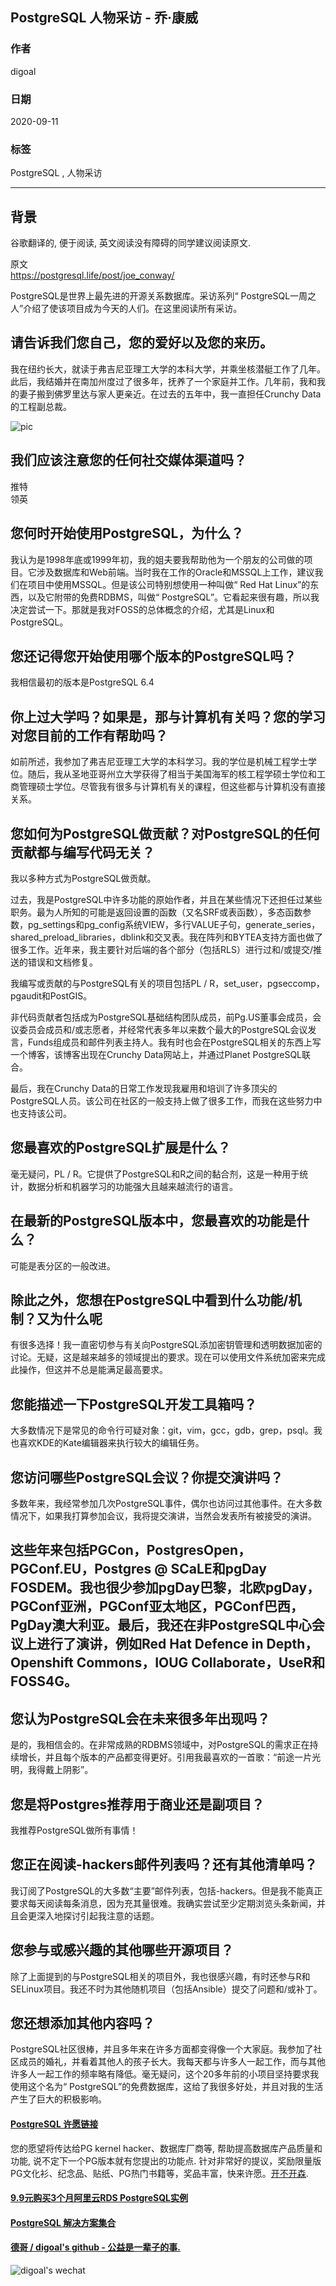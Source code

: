 ## PostgreSQL 人物采访 - 乔·康威                                                         
                                                                                                                                
### 作者                                                                                                                                
digoal                                                                                                                                
                                                                                                                                
### 日期                                                                                                                                
2020-09-11                                                                                                                                
                                                                                                                                
### 标签                                                                                                                                
PostgreSQL , 人物采访                                                                                                                      
                                                                                                                                
----                                                                                                                                
                                                                                                                                
## 背景                                                                                  
谷歌翻译的, 便于阅读, 英文阅读没有障碍的同学建议阅读原文.                                                                                    
                                                                                 
原文                                                                                                                             
https://postgresql.life/post/joe_conway/                              
                                                                                                                    
PostgreSQL是世界上最先进的开源关系数据库。采访系列“ PostgreSQL一周之人”介绍了使该项目成为今天的人们。在这里阅读所有采访。                                                                                                                    
                                                                                                        
## 请告诉我们您自己，您的爱好以及您的来历。    
我在纽约长大，就读于弗吉尼亚理工大学的本科大学，并乘坐核潜艇工作了几年。此后，我结婚并在南加州度过了很多年，抚养了一个家庭并工作。几年前，我和我的妻子搬到佛罗里达与家人更亲近。在过去的五年中，我一直担任Crunchy Data的工程副总裁。    
                
![pic](https://postgresql.life/images/posts/joe_conway_600.jpg)                                                                                                        
                                                                                          
## 我们应该注意您的任何社交媒体渠道吗？    
推特    
领英    
## 您何时开始使用PostgreSQL，为什么？    
我认为是1998年底或1999年初，我的姐夫要我帮助他为一个朋友的公司做的项目。它涉及数据库和Web前端。当时我在工作的Oracle和MSSQL上工作，建议我们在项目中使用MSSQL。但是该公司特别想使用一种叫做“ Red Hat Linux”的东西，以及它附带的免费RDBMS，叫做“ PostgreSQL”。它看起来很有趣，所以我决定尝试一下。那就是我对FOSS的总体概念的介绍，尤其是Linux和PostgreSQL。    
    
## 您还记得您开始使用哪个版本的PostgreSQL吗？    
我相信最初的版本是PostgreSQL 6.4    
    
## 你上过大学吗？如果是，那与计算机有关吗？您的学习对您目前的工作有帮助吗？    
如前所述，我参加了弗吉尼亚理工大学的本科学习。我的学位是机械工程学士学位。随后，我从圣地亚哥州立大学获得了相当于美国海军的核工程学硕士学位和工商管理硕士学位。尽管我有很多与计算机有关的课程，但这些都与计算机没有直接关系。    
    
## 您如何为PostgreSQL做贡献？对PostgreSQL的任何贡献都与编写代码无关？    
我以多种方式为PostgreSQL做贡献。    
    
过去，我是PostgreSQL中许多功能的原始作者，并且在某些情况下还担任过某些职务。最为人所知的可能是返回设置的函数（又名SRF或表函数），多态函数参数，pg_settings和pg_config系统VIEW，多行VALUE子句，generate_series，shared_preload_libraries，dblink和交叉表。我在阵列和BYTEA支持方面也做了很多工作。近年来，我主要针对后端的各个部分（包括RLS）进行过和/或提交/推送的错误和文档修复。    
    
我编写或贡献的与PostgreSQL有关的项目包括PL / R，set_user，pgseccomp，pgaudit和PostGIS。    
    
非代码贡献者包括成为PostgreSQL基础结构团队成员，前Pg.US董事会成员，会议委员会成员和/或志愿者，并经常代表多年以来数个最大的PostgreSQL会议发言，Funds组成员和邮件列表主持人。我有时也会在PostgreSQL相关的东西上写一个博客，该博客出现在Crunchy Data网站上，并通过Planet PostgreSQL联合。    
    
最后，我在Crunchy Data的日常工作发现我雇用和培训了许多顶尖的PostgreSQL人员。该公司在社区的一般支持上做了很多工作，而我在这些努力中也支持该公司。    
    
## 您最喜欢的PostgreSQL扩展是什么？    
毫无疑问，PL / R。它提供了PostgreSQL和R之间的黏合剂，这是一种用于统计，数据分析和机器学习的功能强大且越来越流行的语言。    
    
## 在最新的PostgreSQL版本中，您最喜欢的功能是什么？    
可能是表分区的一般改进。    
    
## 除此之外，您想在PostgreSQL中看到什么功能/机制？又为什么呢    
有很多选择！我一直密切参与有关向PostgreSQL添加密钥管理和透明数据加密的讨论。无疑，这是越来越多的领域提出的要求。现在可以使用文件系统加密来完成此操作，但这并不总是能满足最高要求。    
    
## 您能描述一下PostgreSQL开发工具箱吗？    
大多数情况下是常见的命令行可疑对象：git，vim，gcc，gdb，grep，psql。我也喜欢KDE的Kate编辑器来执行较大的编辑任务。    
    
## 您访问哪些PostgreSQL会议？你提交演讲吗？    
多数年来，我经常参加几次PostgreSQL事件，偶尔也访问过其他事件。在大多数情况下，如果我打算参加会议，我将提交演讲，当然会发表所有被接受的演讲。    
    
## 这些年来包括PGCon，PostgresOpen，PGConf.EU，Postgres @ SCaLE和pgDay FOSDEM。我也很少参加pgDay巴黎，北欧pgDay，PGConf亚洲，PGConf亚太地区，PGConf巴西，PgDay澳大利亚。最后，我还在非PostgreSQL中心会议上进行了演讲，例如Red Hat Defence in Depth，Openshift Commons，IOUG Collaborate，UseR和FOSS4G。    
    
## 您认为PostgreSQL会在未来很多年出现吗？    
是的，我相信会的。在非常成熟的RDBMS领域中，对PostgreSQL的需求正在持续增长，并且每个版本的产品都变得更好。引用我最喜欢的一首歌：“前途一片光明，我得戴上阴影”。    
    
## 您是将Postgres推荐用于商业还是副项目？    
我推荐PostgreSQL做所有事情！    
    
## 您正在阅读-hackers邮件列表吗？还有其他清单吗？    
我订阅了PostgreSQL的大多数“主要”邮件列表，包括-hackers。但是我不能真正要求每天阅读每条消息，因为充其量很难。我确实尝试至少定期浏览头条新闻，并且会更深入地探讨引起我注意的话题。    
    
## 您参与或感兴趣的其他哪些开源项目？    
除了上面提到的与PostgreSQL相关的项目外，我也很感兴趣，有时还参与R和SELinux项目。我还不时为其他随机项目（包括Ansible）提交了问题和/或补丁。    
    
## 您还想添加其他内容吗？    
PostgreSQL社区很棒，并且多年来在许多方面都变得像一个大家庭。我参加了社区成员的婚礼，并看着其他人的孩子长大。我每天都与许多人一起工作，而与其他许多人一起工作的频率略有降低。毫无疑问，这个20多年前的小项目坚持要求我使用这个名为“ PostgreSQL”的免费数据库，这给了我很多好处，并且对我的生活产生了巨大的积极影响。    
  
#### [PostgreSQL 许愿链接](https://github.com/digoal/blog/issues/76 "269ac3d1c492e938c0191101c7238216")
您的愿望将传达给PG kernel hacker、数据库厂商等, 帮助提高数据库产品质量和功能, 说不定下一个PG版本就有您提出的功能点. 针对非常好的提议，奖励限量版PG文化衫、纪念品、贴纸、PG热门书籍等，奖品丰富，快来许愿。[开不开森](https://github.com/digoal/blog/issues/76 "269ac3d1c492e938c0191101c7238216").  
  
  
#### [9.9元购买3个月阿里云RDS PostgreSQL实例](https://www.aliyun.com/database/postgresqlactivity "57258f76c37864c6e6d23383d05714ea")
  
  
#### [PostgreSQL 解决方案集合](https://yq.aliyun.com/topic/118 "40cff096e9ed7122c512b35d8561d9c8")
  
  
#### [德哥 / digoal's github - 公益是一辈子的事.](https://github.com/digoal/blog/blob/master/README.md "22709685feb7cab07d30f30387f0a9ae")
  
  
![digoal's wechat](../pic/digoal_weixin.jpg "f7ad92eeba24523fd47a6e1a0e691b59")
  
